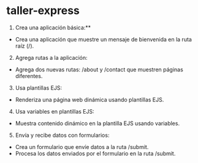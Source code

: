 # taller-express

1. Crea una aplicación básica:** 
- Crea una aplicación que muestre un mensaje de bienvenida en la ruta raíz (/).

2. Agrega rutas a la aplicación:
- Agrega dos nuevas rutas: /about y /contact que muestren páginas diferentes.

3. Usa plantillas EJS:
- Renderiza una página web dinámica usando plantillas EJS.

4. Usa variables en plantillas EJS:
- Muestra contenido dinámico en la plantilla EJS usando variables.

5. Envía y recibe datos con formularios:
- Crea un formulario que envíe datos a la ruta /submit.
- Procesa los datos enviados por el formulario en la ruta /submit.
